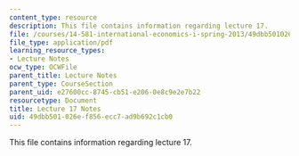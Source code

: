 ```yaml
---
content_type: resource
description: This file contains information regarding lecture 17.
file: /courses/14-581-international-economics-i-spring-2013/49dbb501026ef856ecc7ad9b692c1cb0_MIT14_581S13_classnotes17.pdf
file_type: application/pdf
learning_resource_types:
- Lecture Notes
ocw_type: OCWFile
parent_title: Lecture Notes
parent_type: CourseSection
parent_uid: e27600cc-8745-cb51-e206-0e8c9e2e7b22
resourcetype: Document
title: Lecture 17 Notes
uid: 49dbb501-026e-f856-ecc7-ad9b692c1cb0
---
```

This file contains information regarding lecture 17.